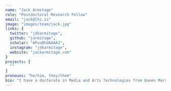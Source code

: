 ```yaml
---
name: "Jack Armitage"
role: "Postdoctoral Research Fellow"
email: "jack@lhi.is"
image: "images/team/jack.jpg"
links: {
  twitter: "jdkarmitage",
  github: "jarmitage",
  scholar: "APvoBhUAAAAJ",
  instagram: "jdkarmitage",
  website: "jackarmitage.com"
}
projects: [
  ""
]
pronouns: "he/him, they/them"
bio: "I have a doctorate in Media and Arts Technologies from Queen Mary University of London, where I studied in Prof. Andrew McPherson's Augmented Instruments Lab. During my PhD I was a Visiting Scholar at Georgia Tech under Prof. Jason Freeman. Before then, I was a Research Engineer at ROLI after graduating with a BSc in Music, Multimedia & Electronics from the University of Leeds. My research interests include embodied interaction, craft practice and design cognition. I also produce, perform and live code music as Lil Data, as part of the PC Music record label."
---
```


